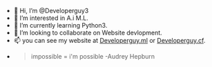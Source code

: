 - 👋 Hi, I’m @Developerguy3
- 👀 I’m interested in A.i M.L.
- 🌱 I’m currently learning Python3.
- 💞️ I’m looking to collaborate on Website devlopment.
- 📫 you can see my website at [Developerguy.ml](https://developerguy.ml/) or [Developerguy.cf](https://developerguy.cf/).
- > impossible = i'm possible -Audrey Hepburn
